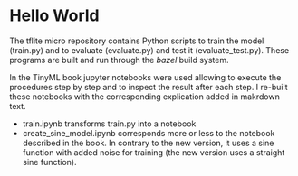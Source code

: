# Hello World
The tflite micro repository contains Python scripts to train the model
(train.py) and to evaluate (evaluate.py) and test it (evaluate_test.py).
These programs are built and run through the _bazel_ build system.

In the TinyML book jupyter notebooks were used allowing to execute the
procedures step by step and to inspect the result after each step. I re-built
these notebooks with the corresponding explication added in makrdown text.

* train.ipynb transforms train.py into a notebook
* create_sine_model.ipynb corresponds more or less to the notebook described
in the book. In contrary to the new version, it uses a sine function with added
noise for training (the new version uses a straight sine function).
